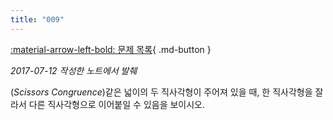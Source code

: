 ```yaml
---
title: "009"
---
```


[:material-arrow-left-bold: 문제 목록](../index.md){ .md-button }

*2017-07-12 작성한 노트에서 발췌*

(*Scissors Congruence*)같은 넓이의 두 직사각형이 주어져 있을 때, 한 직사각형을 잘라서 다른 직사각형으로 이어붙일 수 있음을 보이시오.